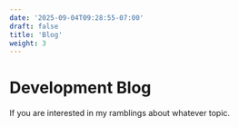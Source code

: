 ```yaml
---
date: '2025-09-04T09:28:55-07:00'
draft: false
title: 'Blog'
weight: 3
---
```


# Development Blog

If you are interested in my ramblings about whatever topic.
